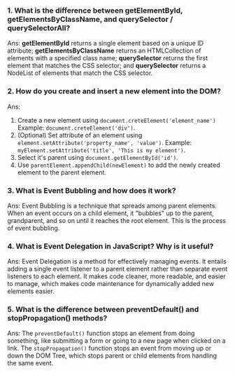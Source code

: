 ### 1. What is the difference between **getElementById, getElementsByClassName, and querySelector / querySelectorAll**?

Ans: **getElementById** returns a single element based on a unique ID attribute; **getElementsByClassName** returns an HTMLCollection of elements with a specified class name; **querySelector** returns the first element that matches the CSS selector; and **querySelector** returns a NodeList of elements that match the CSS selector.

### 2. How do you **create and insert a new element into the DOM**?
Ans:
1. Create a new element using `document.creteElement('element_name')` Example: `document.creteElement('div')`.
2. (Optional) Set attribute of an element using `element.setAttribute('property_name', 'value')`. Example: `myElement.setAttribute('title', 'This is my element')`.
3. Select it's parent using `document.getElementById('id')`.
4. Use `parentElement.appendChild(newElement)` to add the newly created element to the parent element.

### 3. What is **Event Bubbling** and how does it work?
Ans: Event Bubbling is a technique that spreads among parent elements. When an event occurs on a child element, it "bubbles" up to the parent, grandparent, and so on until it reaches the root element. This is the process of event bubbling.

### 4. What is **Event Delegation** in JavaScript? Why is it useful?
Ans: Event Delegation is a method for effectively managing events. It entails adding a single event listener to a parent element rather than separate event listeners to each element. It makes code cleaner, more readable, and easier to manage, which makes code maintenance for dynamically added new elements easier.


### 5. What is the difference between **preventDefault() and stopPropagation()** methods?
Ans: The `preventDefault()` function stops an element from doing something, like submitting a form or going to a new page when clicked on a link. The `stopPropagation()` function stops an event from moving up or down the DOM Tree, which stops parent or child elements from handling the same event.